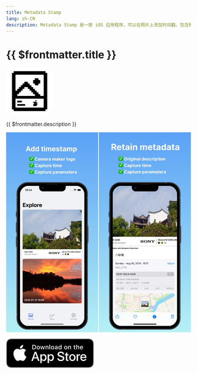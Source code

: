 ```yaml
---
title: Metadata Stamp
lang: zh-CN
description: Metadata Stamp 是一款 iOS 应用程序，可以在照片上添加时间戳。包含照片的一些元数据项，例如相机制造商的徽标、相机型号、焦距、F 编号、曝光时间、ISO。
---
```


# {{ $frontmatter.title }}

<p />

<img src="/images/metadata-app-icon.png" style="width: 128px; border-radius: 24px;">

{{ $frontmatter.description }}

![Metadata Stamp screenshots](../assets/c23c27f0a528e77df4c92587724fff83860d41db39616cca9d90b84259079385.jpeg)

[![Download on the App Store](../assets/Download_on_the_App_Store_Badge_US-UK_RGB_blk_092917.svg)](https://apps.apple.com/us/app/metadata-watermark/id6474674942)
